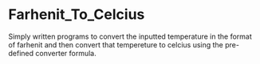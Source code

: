 # Farhenit_To_Celcius
Simply written programs to convert the inputted temperature in the format of farhenit and then convert that tempereture to celcius using the pre-defined converter formula.
